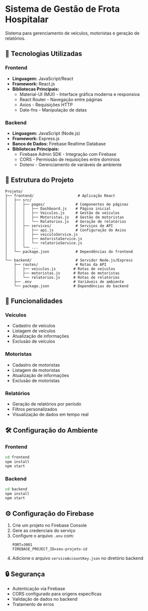 # Sistema de Gestão de Frota Hospitalar

Sistema para gerenciamento de veículos, motoristas e geração de relatórios.

## 🚀 Tecnologias Utilizadas

### Frontend
- **Linguagem:** JavaScript/React
- **Framework:** React.js
- **Bibliotecas Principais:**
  - Material-UI (MUI) - Interface gráfica moderna e responsiva
  - React Router - Navegação entre páginas
  - Axios - Requisições HTTP
  - Date-fns - Manipulação de datas

### Backend
- **Linguagem:** JavaScript (Node.js)
- **Framework:** Express.js
- **Banco de Dados:** Firebase Realtime Database
- **Bibliotecas Principais:**
  - Firebase Admin SDK - Integração com Firebase
  - CORS - Permissão de requisições entre domínios
  - Dotenv - Gerenciamento de variáveis de ambiente

## 📁 Estrutura do Projeto

```
Projeto/
├── frontend/                    # Aplicação React
│   ├── src/
│   │   ├── pages/              # Componentes de páginas
│   │   │   ├── Dashboard.js    # Página inicial
│   │   │   ├── Veiculos.js     # Gestão de veículos
│   │   │   ├── Motoristas.js   # Gestão de motoristas
│   │   │   └── Relatorios.js   # Geração de relatórios
│   │   ├── services/           # Serviços de API
│   │   │   ├── api.js          # Configuração do Axios
│   │   │   ├── veiculoService.js
│   │   │   ├── motoristaService.js
│   │   │   └── relatorioService.js
│   │   └── ...
│   └── package.json            # Dependências do frontend
│
└── backend/                    # Servidor Node.js/Express
    ├── routes/                 # Rotas da API
    │   ├── veiculos.js        # Rotas de veículos
    │   ├── motoristas.js      # Rotas de motoristas
    │   └── relatorios.js      # Rotas de relatórios
    ├── .env                   # Variáveis de ambiente
    └── package.json           # Dependências do backend
```

## 🔧 Funcionalidades

### Veículos
- Cadastro de veículos
- Listagem de veículos
- Atualização de informações
- Exclusão de veículos

### Motoristas
- Cadastro de motoristas
- Listagem de motoristas
- Atualização de informações
- Exclusão de motoristas

### Relatórios
- Geração de relatórios por período
- Filtros personalizados
- Visualização de dados em tempo real

## 🛠️ Configuração do Ambiente

### Frontend
```bash
cd frontend
npm install
npm start
```

### Backend
```bash
cd backend
npm install
npm start
```

## ⚙️ Configuração do Firebase

1. Crie um projeto no Firebase Console
2. Gere as credenciais do serviço
3. Configure o arquivo `.env` com:
   ```
   PORT=3001
   FIREBASE_PROJECT_ID=seu-projeto-id
   ```
4. Adicione o arquivo `serviceAccountKey.json` no diretório backend

## 🔒 Segurança

- Autenticação via Firebase
- CORS configurado para origens específicas
- Validação de dados no backend
- Tratamento de erros


